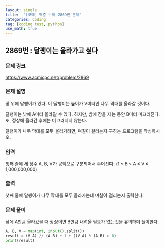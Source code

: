 ```yaml
---
layout: single
title:  "[코테] 백준 수학 2869번 문제"
categories: Coding
tag: [coding test, python]
use_math: true
---
```


## 2869번 : 달팽이는 올라가고 싶다
### 문제 링크
<https://www.acmicpc.net/problem/2869>

### 문제 설명
땅 위에 달팽이가 있다. 이 달팽이는 높이가 V미터인 나무 막대를 올라갈 것이다.

달팽이는 낮에 A미터 올라갈 수 있다. 하지만, 밤에 잠을 자는 동안 B미터 미끄러진다. 또, 정상에 올라간 후에는 미끄러지지 않는다.

달팽이가 나무 막대를 모두 올라가려면, 며칠이 걸리는지 구하는 프로그램을 작성하시오.

### 입력
첫째 줄에 세 정수 A, B, V가 공백으로 구분되어서 주어진다. (1 ≤ B < A ≤ V ≤ 1,000,000,000)

### 출력
첫째 줄에 달팽이가 나무 막대를 모두 올라가는데 며칠이 걸리는지 출력한다.

### 문제 풀이
낮에 A만큼 올라갔을 때 정상이면 B만큼 내려올 필요가 없는것을 유의하며 풀이한다.


```python
A, B, V = map(int, input().split())
result = (V-A) // (A-B) + 1 + ((V-A) % (A-B) > 0)
print(result)
```
